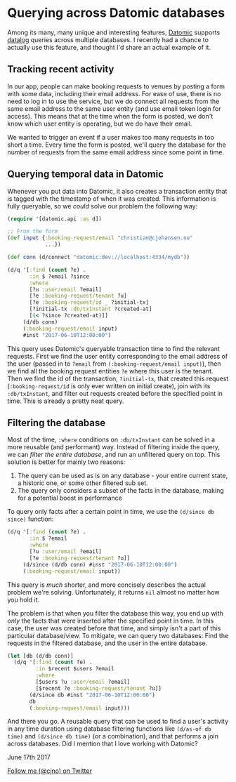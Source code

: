 # Querying across Datomic databases

Among its many, many unique and interesting features, [Datomic](http://www.datomic.com/)
supports [datalog](http://docs.datomic.com/query.html) queries across multiple
databases. I recently had a chance to actually use this feature, and thought I'd
share an actual example of it.

## Tracking recent activity

In our app, people can make booking requests to venues by posting a form with
some data, including their email address. For ease of use, there is no need to
log in to use the service, but we do connect all requests from the same email
address to the same user entity (and use email token login for access). This
means that at the time when the form is posted, we don't know which user entity
is operating, but we do have their email.

We wanted to trigger an event if a user makes too many requests in too short a
time. Every time the form is posted, we'll query the database for the number of
requests from the same email address since some point in time.

## Querying temporal data in Datomic

Whenever you put data into Datomic, it also creates a transaction entity that is
tagged with the timestamp of when it was created. This information is fully
queryable, so we _could_ solve our problem the following way:

```clj
(require '[datomic.api :as d])

;; From the form
(def input {:booking-request/email "christian@cjohansen.no"
            ...})

(def conn (d/connect "datomic:dev://localhost:4334/mydb"))

(d/q '[:find (count ?e) .
       :in $ ?email ?since
       :where
       [?u :user/email ?email]
       [?e :booking-request/tenant ?u]
       [?e :booking-request/id _ ?initial-tx]
       [?initial-tx :db/txInstant ?created-at]
       [(< ?since ?created-at)]]
     (d/db conn)
     (:booking-request/email input)
     #inst "2017-06-10T12:00:00")
```

This query uses Datomic's queryable transaction time to find the relevant
requests. First we find the user entity corresponding to the email address of
the user (passed in to `?email` from `(:booking-request/email input)`), then we
find all the booking request entities `?e` where this user is the tenant. Then
we find the id of the transaction, `?initial-tx`, that created this request
(`:booking-request/id` is only ever written on initial create), join with its
`:db/txInstant`, and filter out requests created before the specified point in
time. This is already a pretty neat query.

## Filtering the database

Most of the time, `:where` conditions on `:db/txInstant` can be solved in a
more reusable (and performant) way. Instead of filtering inside the query, we
can _filter the entire database_, and run an unfiltered query on top. This
solution is better for mainly two reasons:

1. The query can be used as is on any database - your entire current state, a
   historic one, or some other filtered sub set.
2. The query only considers a subset of the facts in the database, making for a
   potential boost in performance

To query only facts after a certain point in time, we use the `(d/since db
since)` function:

```clj
(d/q '[:find (count ?e) .
       :in $ ?email
       :where
       [?u :user/email ?email]
       [?e :booking-request/tenant ?u]]
     (d/since (d/db conn) #inst "2017-06-10T12:00:00")
     (:booking-request/email input))
```

This query is *much* shorter, and more concisely describes the actual problem
we're solving. Unfortunately, it returns `nil` almost no matter how you hold it.

The problem is that when you filter the database this way, you end up with
_only_ the facts that were inserted after the specified point in time. In this
case, the user was created before that time, and simply isn't a part of this
particular database/view. To mitigate, we can query two databases: Find the
requests in the filtered database, and the user in the entire database.

```clj
(let [db (d/db conn)]
  (d/q '[:find (count ?e) .
         :in $recent $users ?email
         :where
         [$users ?u :user/email ?email]
         [$recent ?e :booking-request/tenant ?u]]
       (d/since db #inst "2017-06-10T12:00:00")
       db
       (:booking-request/email input)))
```

And there you go. A reusable query that can be used to find a user's activity in
any time duration using database filtering functions like `(d/as-of db time)`
and `(d/since db time)` (or a combination), and that performs a join across
databases. Did I mention that I love working with Datomic?

June 17th 2017

[Follow me (@cjno) on Twitter](http://twitter.com/cjno)
